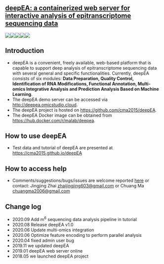 ## [deepEA: a containerized web server for interactive analysis of epitranscriptome sequencing data](https://cma2015.github.io/deepEA)

<a href="http://www.omicstudio.cloud:4006/" target="_blank"><img src="https://img.shields.io/badge/Web_server-ready-red.svg"></a><a href="https://hub.docker.com/r/malab/deepea" target="_blank"><img src="https://img.shields.io/badge/Docker_image-ready-red.svg" target="_blank"></a><a href="https://hub.docker.com/r/malab/deepea" target="_blank"><img src="https://img.shields.io/docker/pulls/malab/deepea"></a><a href="https://github.com/cma2015/deepEA" target="_blank"><img src="https://img.shields.io/badge/Source_code-support-blue.svg"></a><a href="http://www.omicstudio.cloud:4006/static/test_data.zip" target="_blank"><img src="https://img.shields.io/badge/Test_data-support-blue.svg"></a>

## Introduction
- deepEA is a convenient, freely available, web-based platform that is capable to support deep analysis of epitranscriptome sequencing data with several general and specific functionalities. Currently, deepEA consists of six modules: **Data Preparation, Quality Control, Identification of RNA Modifications, Functional Annotation, Multi-omics Integrative Analysis and Prediction Analysis Based on Machine Learning**. 
- The deepEA demo server can be accessed via http://deepea.omicstudio.cloud.
- The deepEA project is hosted on https://github.com/cma2015/deepEA.
- The deepEA Docker image can be obtained from https://hub.docker.com/r/malab/deepea.

## How to use deepEA
- Test data and tutorial of deepEA are presented at https://cma2015.github.io/deepEA

## How to access help
* Comments/suggestions/bugs/issues are welcome reported [here](https://github.com/cma2015/deepEA/issues) or contact: Jingjing Zhai zhaijingjing603@gmail.com or Chuang Ma chuangma2006@gmail.com

## Change log
- 2020.09 Add m<sup>6</sup> sequencing data analysis pipeline in tutorial
- 2020.08 Release deepEA v1.0
- 2020.06 Update multi-omics integration
- 2020.06 Optimize feature encoding to perform parallel analysis
- 2020.04 fixed admin user bug
- 2019.11 we updated deepEA
- 2019.01 deepEA web server online
- 2018.05 we launched deepEA project

